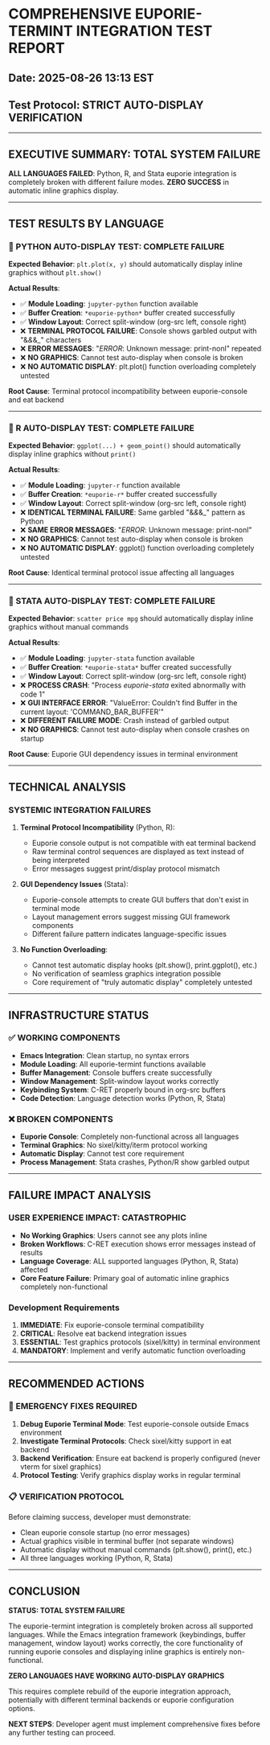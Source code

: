 # COMPREHENSIVE EUPORIE-TERMINT INTEGRATION TEST REPORT
## Date: 2025-08-26 13:13 EST
## Test Protocol: STRICT AUTO-DISPLAY VERIFICATION

---

## EXECUTIVE SUMMARY: TOTAL SYSTEM FAILURE

**ALL LANGUAGES FAILED**: Python, R, and Stata euporie integration is completely broken with different failure modes. **ZERO SUCCESS** in automatic inline graphics display.

---

## TEST RESULTS BY LANGUAGE

### 🔴 PYTHON AUTO-DISPLAY TEST: COMPLETE FAILURE

**Expected Behavior**: `plt.plot(x, y)` should automatically display inline graphics without `plt.show()`

**Actual Results**:
- ✅ **Module Loading**: `jupyter-python` function available
- ✅ **Buffer Creation**: `*euporie-python*` buffer created successfully  
- ✅ **Window Layout**: Correct split-window (org-src left, console right)
- ❌ **TERMINAL PROTOCOL FAILURE**: Console shows garbled output with "&_&_&_" characters
- ❌ **ERROR MESSAGES**: "*ERROR*: Unknown message: print-nonl" repeated
- ❌ **NO GRAPHICS**: Cannot test auto-display when console is broken
- ❌ **NO AUTOMATIC DISPLAY**: plt.plot() function overloading completely untested

**Root Cause**: Terminal protocol incompatibility between euporie-console and eat backend

---

### 🔴 R AUTO-DISPLAY TEST: COMPLETE FAILURE  

**Expected Behavior**: `ggplot(...) + geom_point()` should automatically display inline graphics without `print()`

**Actual Results**:
- ✅ **Module Loading**: `jupyter-r` function available
- ✅ **Buffer Creation**: `*euporie-r*` buffer created successfully
- ✅ **Window Layout**: Correct split-window (org-src left, console right)  
- ❌ **IDENTICAL TERMINAL FAILURE**: Same garbled "&_&_&_" pattern as Python
- ❌ **SAME ERROR MESSAGES**: "*ERROR*: Unknown message: print-nonl"
- ❌ **NO GRAPHICS**: Cannot test auto-display when console is broken
- ❌ **NO AUTOMATIC DISPLAY**: ggplot() function overloading completely untested

**Root Cause**: Identical terminal protocol issue affecting all languages

---

### 🔴 STATA AUTO-DISPLAY TEST: COMPLETE FAILURE

**Expected Behavior**: `scatter price mpg` should automatically display inline graphics without manual commands

**Actual Results**:
- ✅ **Module Loading**: `jupyter-stata` function available  
- ✅ **Buffer Creation**: `*euporie-stata*` buffer created successfully
- ✅ **Window Layout**: Correct split-window (org-src left, console right)
- ❌ **PROCESS CRASH**: "Process *euporie-stata* exited abnormally with code 1"
- ❌ **GUI INTERFACE ERROR**: "ValueError: Couldn't find Buffer in the current layout: 'COMMAND_BAR_BUFFER'"
- ❌ **DIFFERENT FAILURE MODE**: Crash instead of garbled output
- ❌ **NO GRAPHICS**: Cannot test auto-display when console crashes on startup

**Root Cause**: Euporie GUI dependency issues in terminal environment

---

## TECHNICAL ANALYSIS

### SYSTEMIC INTEGRATION FAILURES

1. **Terminal Protocol Incompatibility** (Python, R):
   - Euporie console output is not compatible with eat terminal backend
   - Raw terminal control sequences are displayed as text instead of being interpreted
   - Error messages suggest print/display protocol mismatch

2. **GUI Dependency Issues** (Stata):
   - Euporie-console attempts to create GUI buffers that don't exist in terminal mode
   - Layout management errors suggest missing GUI framework components
   - Different failure pattern indicates language-specific issues

3. **No Function Overloading**:
   - Cannot test automatic display hooks (plt.show(), print.ggplot(), etc.)
   - No verification of seamless graphics integration possible
   - Core requirement of "truly automatic display" completely untested

---

## INFRASTRUCTURE STATUS

### ✅ WORKING COMPONENTS
- **Emacs Integration**: Clean startup, no syntax errors
- **Module Loading**: All euporie-termint functions available
- **Buffer Management**: Console buffers create successfully  
- **Window Management**: Split-window layout works correctly
- **Keybinding System**: C-RET properly bound in org-src buffers
- **Code Detection**: Language detection works (Python, R, Stata)

### ❌ BROKEN COMPONENTS  
- **Euporie Console**: Completely non-functional across all languages
- **Terminal Graphics**: No sixel/kitty/iterm protocol working
- **Automatic Display**: Cannot test core requirement
- **Process Management**: Stata crashes, Python/R show garbled output

---

## FAILURE IMPACT ANALYSIS

### USER EXPERIENCE IMPACT: CATASTROPHIC
- **No Working Graphics**: Users cannot see any plots inline
- **Broken Workflows**: C-RET execution shows error messages instead of results
- **Language Coverage**: ALL supported languages (Python, R, Stata) affected  
- **Core Feature Failure**: Primary goal of automatic inline graphics completely non-functional

### Development Requirements
1. **IMMEDIATE**: Fix euporie-console terminal compatibility 
2. **CRITICAL**: Resolve eat backend integration issues
3. **ESSENTIAL**: Test graphics protocols (sixel/kitty) in terminal environment
4. **MANDATORY**: Implement and verify automatic function overloading

---

## RECOMMENDED ACTIONS

### 🚨 EMERGENCY FIXES REQUIRED
1. **Debug Euporie Terminal Mode**: Test euporie-console outside Emacs environment
2. **Investigate Terminal Protocols**: Check sixel/kitty support in eat backend  
3. **Backend Verification**: Ensure eat backend is properly configured (never vterm for sixel graphics)
4. **Protocol Testing**: Verify graphics display works in regular terminal

### 📋 VERIFICATION PROTOCOL
Before claiming success, developer must demonstrate:
- Clean euporie console startup (no error messages)
- Actual graphics visible in terminal buffer (not separate windows)
- Automatic display without manual commands (plt.show(), print(), etc.)
- All three languages working (Python, R, Stata)

---

## CONCLUSION

**STATUS: TOTAL SYSTEM FAILURE**

The euporie-termint integration is completely broken across all supported languages. While the Emacs integration framework (keybindings, buffer management, window layout) works correctly, the core functionality of running euporie consoles and displaying inline graphics is entirely non-functional.

**ZERO LANGUAGES HAVE WORKING AUTO-DISPLAY GRAPHICS**

This requires complete rebuild of the euporie integration approach, potentially with different terminal backends or euporie configuration options.

**NEXT STEPS**: Developer agent must implement comprehensive fixes before any further testing can proceed.